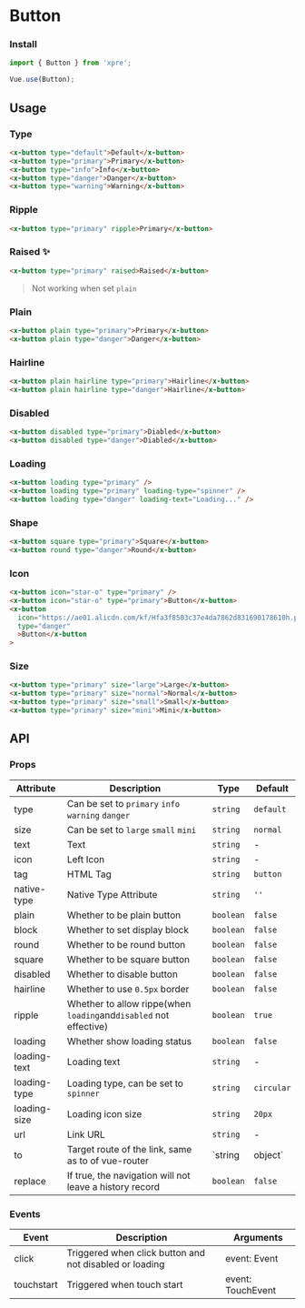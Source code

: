 # Button

### Install

```javascript
import { Button } from 'xpre';

Vue.use(Button);
```

## Usage

### Type

```html
<x-button type="default">Default</x-button>
<x-button type="primary">Primary</x-button>
<x-button type="info">Info</x-button>
<x-button type="danger">Danger</x-button>
<x-button type="warning">Warning</x-button>
```

### Ripple

```html
<x-button type="primary" ripple>Primary</x-button>
```

### Raised :sparkles:

```html
<x-button type="primary" raised>Raised</x-button>
```

> Not working when set `plain`

### Plain

```html
<x-button plain type="primary">Primary</x-button>
<x-button plain type="danger">Danger</x-button>
```

### Hairline

```html
<x-button plain hairline type="primary">Hairline</x-button>
<x-button plain hairline type="danger">Hairline</x-button>
```

### Disabled

```html
<x-button disabled type="primary">Diabled</x-button>
<x-button disabled type="danger">Diabled</x-button>
```

### Loading

```html
<x-button loading type="primary" />
<x-button loading type="primary" loading-type="spinner" />
<x-button loading type="danger" loading-text="Loading..." />
```

### Shape

```html
<x-button square type="primary">Square</x-button>
<x-button round type="danger">Round</x-button>
```

### Icon

```html
<x-button icon="star-o" type="primary" />
<x-button icon="star-o" type="primary">Button</x-button>
<x-button
  icon="https://ae01.alicdn.com/kf/Hfa3f8503c37e4da7862d831690178610h.png"
  type="danger"
  >Button</x-button
>
```

### Size

```html
<x-button type="primary" size="large">Large</x-button>
<x-button type="primary" size="normal">Normal</x-button>
<x-button type="primary" size="small">Small</x-button>
<x-button type="primary" size="mini">Mini</x-button>
```

## API

### Props

| Attribute    | Description                                                       | Type              | Default    |
| ------------ | ----------------------------------------------------------------- | ----------------- | ---------- |
| type         | Can be set to `primary` `info` `warning` `danger`                 | `string`          | `default`  |
| size         | Can be set to `large` `small` `mini`                              | `string`          | `normal`   |
| text         | Text                                                              | `string`          | -          |
| icon         | Left Icon                                                         | `string`          | -          |
| tag          | HTML Tag                                                          | `string`          | `button`   |
| native-type  | Native Type Attribute                                             | `string`          | `''`       |
| plain        | Whether to be plain button                                        | `boolean`         | `false`    |
| block        | Whether to set display block                                      | `boolean`         | `false`    |
| round        | Whether to be round button                                        | `boolean`         | `false`    |
| square       | Whether to be square button                                       | `boolean`         | `false`    |
| disabled     | Whether to disable button                                         | `boolean`         | `false`    |
| hairline     | Whether to use `0.5px` border                                     | `boolean`         | `false`    |
| ripple       | Whether to allow rippe(when `loading`and`disabled` not effective) | `boolean`         | `true`     |
| loading      | Whether show loading status                                       | `boolean`         | `false`    |
| loading-text | Loading text                                                      | `string`          | -          |
| loading-type | Loading type, can be set to `spinner`                             | `string`          | `circular` |
| loading-size | Loading icon size                                                 | `string`          | `20px`     |
| url          | Link URL                                                          | `string`          | -          |
| to           | Target route of the link, same as to of vue-router                | `string | object` | -          |
| replace      | If true, the navigation will not leave a history record           | `boolean`         | `false`    |

### Events

| Event      | Description                                             | Arguments         |
| ---------- | ------------------------------------------------------- | ----------------- |
| click      | Triggered when click button and not disabled or loading | event: Event      |
| touchstart | Triggered when touch start                              | event: TouchEvent |
